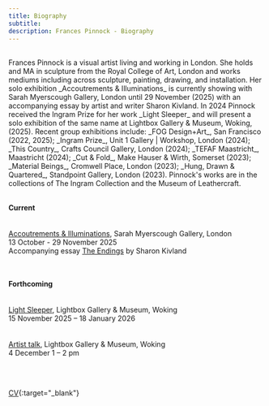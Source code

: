 ```yaml
---
title: Biography
subtitle: 
description: Frances Pinnock - Biography
---  
```

<br/>  
Frances Pinnock is a visual artist living and working in London. She holds and MA in sculpture from the Royal College of Art, London and works mediums including across sculpture, painting, drawing, and installation. Her solo exhibition _Accoutrements & Illuminations_ is currently showing with Sarah Myerscough Gallery, London until 29 November (2025) with an accompanying essay by artist and writer Sharon Kivland. In 2024 Pinnock received the Ingram Prize for her work _Light Sleeper_ and will present a solo exhibition of the same name at Lightbox Gallery & Museum, Woking, (2025). Recent group exhibitions include: _FOG Design+Art_, San Francisco (2022, 2025); _Ingram Prize_, Unit 1 Gallery | Workshop, London (2024); _This Country_, Crafts Council Gallery, London (2024); _TEFAF Maastricht_, Maastricht (2024); _Cut & Fold_, Make Hauser & Wirth, Somerset (2023); _Material Beings_, Cromwell Place, London (2023); _Hung, Drawn & Quartered_, Standpoint Gallery, London (2023). Pinnock's works are in the collections of The Ingram Collection and the Museum of Leathercraft.  
<br/>  
<br/>  
  
**Current**  
<br/>  
[Accoutrements & Illuminations](https://www.sarahmyerscough.com/exhibitions/70-frances-pinnock-accoutrements-illuminations/), Sarah Myerscough Gallery, London  
13 October - 29 November 2025  
Accompanying essay [The Endings](/The-Endings-SK.pdf) by Sharon Kivland
<br/>  
<br/>  

**Forthcoming**  
<br/>  
[Light Sleeper](https://www.thelightbox.org.uk/whats-on/frances-pinnock-light-sleeper), Lightbox Gallery & Museum, Woking  
15 November 2025 – 18 January 2026  
<br/>  
[Artist talk](https://www.thelightbox.org.uk/whats-on/art-talk-frances-pinnock), Lightbox Gallery & Museum, Woking  
4 December   1 – 2 pm  

<br/>  
<br/>  


[CV](/cv.pdf){:target="_blank"}   



<br/>  
<br/>
<br/> 









   
 




 









  










 



  










 











